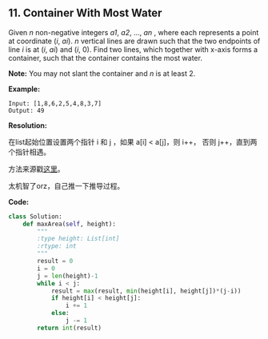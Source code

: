 ## 11. Container With Most Water

Given *n* non-negative integers *a1*, *a2*, ..., *an* , where each represents a point at coordinate (*i*, *ai*). *n* vertical lines are drawn such that the two endpoints of line *i* is at (*i*, *ai*) and (*i*, 0). Find two lines, which together with x-axis forms a container, such that the container contains the most water.

**Note:** You may not slant the container and *n* is at least 2.

**Example:**

```
Input: [1,8,6,2,5,4,8,3,7]
Output: 49
```

**Resolution:**

在list起始位置设置两个指针 i 和 j ，如果 a[i] < a[j]，则 i++， 否则 j++，直到两个指针相遇。

方法来源戳[这里](https://www.acwing.com/solution/leetcode/content/100/)。

太机智了orz，自己推一下推导过程。



**Code:**

```python
class Solution:
    def maxArea(self, height):
        """
        :type height: List[int]
        :rtype: int
        """
        result = 0
        i = 0
        j = len(height)-1
        while i < j:
            result = max(result, min(height[i], height[j])*(j-i))
            if height[i] < height[j]:
                i += 1
            else:
                j -= 1
        return int(result)
```


